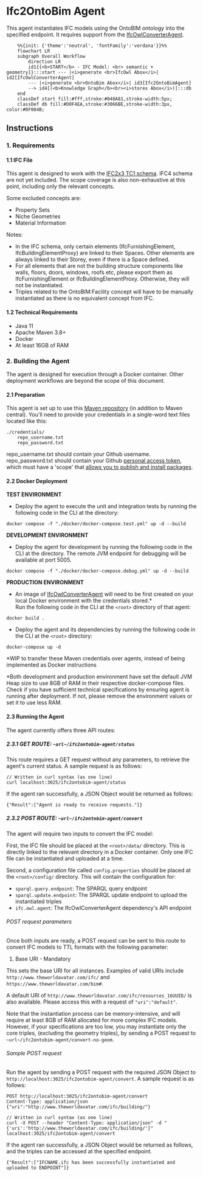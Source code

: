 # Ifc2OntoBim Agent

This agent instantiates IFC models using the OntoBIM ontology into the specified endpoint.
It requires support from the [IfcOwlConverterAgent](https://github.com/cambridge-cares/TheWorldAvatar/tree/main/Agents/IfcOwlConverterAgent).

```mermaid
    %%{init: {'theme':'neutral', 'fontFamily':'verdana'}}%%
    flowchart LR
    subgraph Overall Workflow
        direction LR
        id1{{<b>START</b> - IFC Model: <br> semantic + geometry}}:::start --- |<i>generate <br>IfcOwl Abox</i>| id2[IfcOwlConverterAgent] 
        --- |<i>generate <br>OntoBim Abox</i>| id3[Ifc2OntoBimAgent] 
        --> id4[(<b>Knowledge Graph</b><br><i>stores Abox</i>)]:::db
    end
    classDef start fill:#fff,stroke:#048A81,stroke-width:5px;
    classDef db fill:#D0F4EA,stroke:#3066BE,stroke-width:3px, color:#0F084B;
```

## Instructions
### 1. Requirements
#### 1.1 IFC File
This agent is designed to work with the [IFC2x3 TC1 schema](https://technical.buildingsmart.org/standards/ifc/ifc-schema-specifications/). IFC4 schema are not yet included.
The scope coverage is also non-exhaustive at this point, including only the relevant concepts.

Some excluded concepts are:
 - Property Sets
 - Niche Geometries
 - Material Information

Notes:
- In the IFC schema, only certain elements (IfcFurnishingElement, IfcBuildingElementProxy) are linked to their Spaces. 
Other elements are always linked to their Storey, even if there is a Space defined. 
- For all elements that are not the building structure components like walls, floors, doors, windows, roofs etc, please export them as IfcFurnishingElement or IfcBuildingElementProxy.
Otherwise, they will not be instantiated.
- Triples related to the OntoBIM:Facility concept will have to be manually instantiated as there is no equivalent concept from IFC.

#### 1.2 Technical Requirements
- Java 11
- Apache Maven 3.8+
- Docker
- At least 16GB of RAM

### 2. Building the Agent
The agent is designed for execution through a Docker container. Other deployment workflows are beyond the scope of this document.

#### 2.1 Preparation
This agent is set up to use this [Maven repository](https://maven.pkg.github.com/cambridge-cares/TheWorldAvatar/) (in addition to Maven central).
You'll need to provide  your credentials in a single-word text files located like this:
```
./credentials/
    repo_username.txt
    repo_password.txt
```

repo_username.txt should contain your Github username. repo_password.txt should contain your Github [personal access token](https://docs.github.com/en/github/authenticating-to-github/creating-a-personal-access-token),
which must have a 'scope' that [allows you to publish and install packages](https://docs.github.com/en/packages/working-with-a-github-packages-registry/working-with-the-apache-maven-registry#authenticating-to-github-packages).

#### 2.2 Docker Deployment
**TEST ENVIRONMENT**
- Deploy the agent to execute the unit and integration tests by running the following code in the CLI at the <root> directory:
```
docker compose -f "./docker/docker-compose.test.yml" up -d --build
```

**DEVELOPMENT ENVIRONMENT**
- Deploy the agent for development by running the following code in the CLI at the directory. The remote JVM endpoint for debugging will be available at port 5005.
```
docker compose -f "./docker/docker-compose.debug.yml" up -d --build
```

**PRODUCTION ENVIRONMENT**
- An image of [IfcOwlConverterAgent](https://github.com/cambridge-cares/TheWorldAvatar/tree/main/Agents/IfcOwlConverterAgent) 
will need to be first created on your local Docker environment with the credentials stored.*  
Run the following code in the CLI at the `<root>` directory of that agent:
```
docker build .
```
- Deploy the agent and its dependencies by running the following code in the CLI at the `<root>` directory:
```
docker-compose up -d
```

*WIP to transfer these Maven credentials over agents, instead of being implemented as Docker instructions

*Both development and production environment have set the default JVM Heap size to use 8GB of RAM in their respective docker-compose files. 
Check if you have sufficient technical specifications by ensuring agent is running after deployment. 
If not, please remove the environment values or set it to use less RAM.

#### 2.3 Running the Agent
The agent currently offers three API routes:
##### 2.3.1 GET ROUTE: `~url~/ifc2ontobim-agent/status` 

This route requires a GET request without any parameters, to retrieve the agent's current status. A sample request is as follows:
```
// Written in curl syntax (as one line)
curl localhost:3025/ifc2ontobim-agent/status 
```
If the agent ran successfully, a JSON Object would be returned as follows:
```
{"Result":["Agent is ready to receive requests."]}
```

##### 2.3.2 POST ROUTE: `~url~/ifc2ontobim-agent/convert`
The agent will require two inputs to convert the IFC model:

First, the IFC file should be placed at the `<root>/data/` directory. This is directly linked to the relevant directory in a Docker container. 
Only one IFC file can be instantiated and uploaded at a time.

Second, a configuration file called `config.properties` should be placed at the `<root>/config/` directory. This will contain the
configuration for:
- `sparql.query.endpoint`: The SPARQL query endpoint
- `sparql.update.endpoint`: The SPARQL update endpoint to upload the instantiated triples
- `ifc.owl.agent`: The IfcOwlConverterAgent dependency's API endpoint

###### POST request parameters
Once both inputs are ready, a POST request can be sent to this route to convert IFC models to TTL formats with the following parameter:
1. Base URI - Mandatory

This sets the base URI for all instances. Examples of valid URIs include `http://www.theworldavatar.com/ifc/` and  `https://www.theworldavatar.com/bim#`.

A default URI of `http://www.theworldavatar.com/ifc/resources_16UUID/` is also available. Please access this with a request of `"uri":"default"`.

Note that the instantiation process can be memory-intensive, and will require at least 8GB of RAM allocated for more complex IFC models. However, if your specifications
are too low, you may instantiate only the core triples, (excluding the geometry triples), by sending a POST request to `~url~/ifc2ontobim-agent/convert-no-geom`.

###### Sample POST request
Run the agent by sending a POST request with the required JSON Object to `http://localhost:3025/ifc2ontobim-agent/convert`. A sample request is as follows:
```
POST http://localhost:3025/ifc2ontobim-agent/convert
Content-Type: application/json
{"uri":"http://www.theworldavatar.com/ifc/building/"}

// Written in curl syntax (as one line)
curl -X POST --header "Content-Type: application/json" -d "{'uri':'http://www.theworldavatar.com/ifc/building/'}" localhost:3025/ifc2ontobim-agent/convert 
```

If the agent ran successfully, a JSON Object would be returned as follows, and the triples can be accessed at the specified endpoint.
```
{"Result":["IFCNAME.ifc has been successfully instantiated and uploaded to ENDPOINT"]}
```